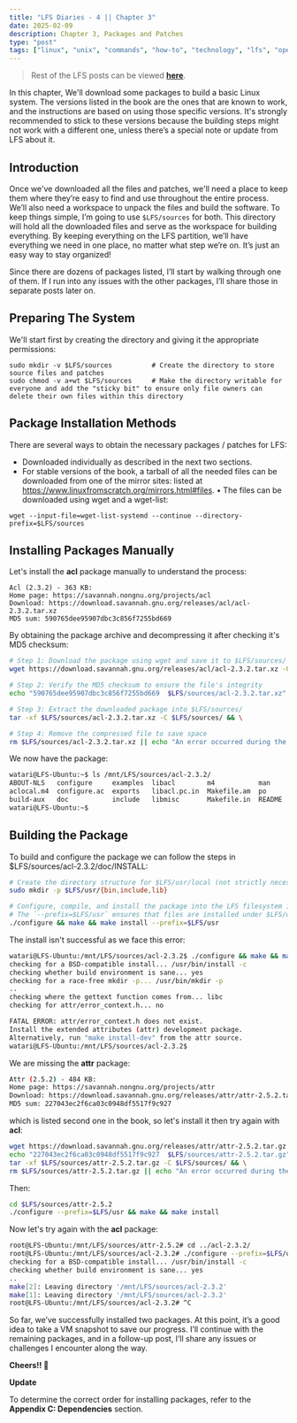 ```yaml
---
title: "LFS Diaries - 4 || Chapter 3"
date: 2025-02-09  
description: Chapter 3, Packages and Patches 
type: "post"  
tags: ["linux", "unix", "commands", "how-to", "technology", "lfs", "operating systems", "kernel"]
---
```


> Rest of the LFS posts can be viewed [**here**](https://techwebunraveled.xyz/tags/lfs/).

In this chapter, We'll download some packages to build a basic Linux system. The versions listed in the book are the ones that are known to work, and the instructions are based on using those specific versions. It's strongly recommended to stick to these versions because the building steps might not work with a different one, unless there’s a special note or update from LFS about it.

## Introduction

Once we've downloaded all the files and patches, we'll need a place to keep them where they’re easy to find and use throughout the entire process. We’ll also need a workspace to unpack the files and build the software. To keep things simple, I’m going to use `$LFS/sources` for both. This directory will hold all the downloaded files and serve as the workspace for building everything. By keeping everything on the LFS partition, we’ll have everything we need in one place, no matter what step we’re on. It’s just an easy way to stay organized!

Since there are dozens of packages listed, I’ll start by walking through one of them. If I run into any issues with the other packages, I’ll share those in separate posts later on.

## Preparing The System

We'll start first by creating the directory and giving it the appropriate permissions:

```
sudo mkdir -v $LFS/sources          # Create the directory to store source files and patches
sudo chmod -v a+wt $LFS/sources     # Make the directory writable for everyone and add the "sticky bit" to ensure only file owners can delete their own files within this directory
```

## Package Installation Methods

There are several ways to obtain the necessary packages / patches for LFS:
+ Downloaded individually as described in the next two sections.
+ For stable versions of the book, a tarball of all the needed files can be downloaded from one of the mirror sites:
listed at https://www.linuxfromscratch.org/mirrors.html#files.
• The files can be downloaded using wget and a wget-list:

```
wget --input-file=wget-list-systemd --continue --directory-prefix=$LFS/sources
```

## Installing Packages Manually

Let's install the **acl** package manually to understand the process:

```
Acl (2.3.2) - 363 KB:
Home page: https://savannah.nongnu.org/projects/acl
Download: https://download.savannah.gnu.org/releases/acl/acl-2.3.2.tar.xz
MD5 sum: 590765dee95907dbc3c856f7255bd669
```

By obtaining the package archive and decompressing it after checking it's MD5 checksum:

```bash
# Step 1: Download the package using wget and save it to $LFS/sources/
wget https://download.savannah.gnu.org/releases/acl/acl-2.3.2.tar.xz -O $LFS/sources/acl-2.3.2.tar.xz && \

# Step 2: Verify the MD5 checksum to ensure the file's integrity
echo "590765dee95907dbc3c856f7255bd669  $LFS/sources/acl-2.3.2.tar.xz" | md5sum -c && \

# Step 3: Extract the downloaded package into $LFS/sources/
tar -xf $LFS/sources/acl-2.3.2.tar.xz -C $LFS/sources/ && \

# Step 4: Remove the compressed file to save space
rm $LFS/sources/acl-2.3.2.tar.xz || echo "An error occurred during the process!"
```

We now have the package:

```bash
watari@LFS-Ubuntu:~$ ls /mnt/LFS/sources/acl-2.3.2/
ABOUT-NLS   configure     examples  libacl        m4           man     test
aclocal.m4  configure.ac  exports   libacl.pc.in  Makefile.am  po      tools
build-aux   doc           include   libmisc       Makefile.in  README
watari@LFS-Ubuntu:~$ 
```

## Building the Package

To build and configure the package we can follow the steps in $LFS/sources/acl-2.3.2/doc/INSTALL:

```bash
# Create the directory structure for $LFS/usr/local (not strictly necessary, as the Makefile will create these directories automatically during `make install`)
sudo mkdir -p $LFS/usr/{bin,include,lib}

# Configure, compile, and install the package into the LFS filesystem instead of the host system.
# The `--prefix=$LFS/usr` ensures that files are installed under $LFS/usr (e.g., binaries in $LFS/usr/bin, libraries in $LFS/usr/lib).
./configure && make && make install --prefix=$LFS/usr
```

The install isn't successful as we face this error:

```bash
watari@LFS-Ubuntu:/mnt/LFS/sources/acl-2.3.2$ ./configure && make && make install --prefix=$LFS/usr
checking for a BSD-compatible install... /usr/bin/install -c
checking whether build environment is sane... yes
checking for a race-free mkdir -p... /usr/bin/mkdir -p
..
checking where the gettext function comes from... libc
checking for attr/error_context.h... no

FATAL ERROR: attr/error_context.h does not exist.
Install the extended attributes (attr) development package.
Alternatively, run "make install-dev" from the attr source.
watari@LFS-Ubuntu:/mnt/LFS/sources/acl-2.3.2$ 
```

We are missing the **attr** package:

```bash
Attr (2.5.2) - 484 KB:
Home page: https://savannah.nongnu.org/projects/attr
Download: https://download.savannah.gnu.org/releases/attr/attr-2.5.2.tar.gz
MD5 sum: 227043ec2f6ca03c0948df5517f9c927
```

which is listed second one in the book, so let's install it then try again with **acl**:

```bash
wget https://download.savannah.gnu.org/releases/attr/attr-2.5.2.tar.gz -O $LFS/sources/attr-2.5.2.tar.gz && \
echo "227043ec2f6ca03c0948df5517f9c927  $LFS/sources/attr-2.5.2.tar.gz" | md5sum -c && \
tar -xf $LFS/sources/attr-2.5.2.tar.gz -C $LFS/sources/ && \
rm $LFS/sources/attr-2.5.2.tar.gz || echo "An error occurred during the process!"
```

Then:

```bash
cd $LFS/sources/attr-2.5.2
./configure --prefix=$LFS/usr && make && make install 
```

Now let's try again with the **acl** package:

```bash
root@LFS-Ubuntu:/mnt/LFS/sources/attr-2.5.2# cd ../acl-2.3.2/
root@LFS-Ubuntu:/mnt/LFS/sources/acl-2.3.2# ./configure --prefix=$LFS/usr && make && make install 
checking for a BSD-compatible install... /usr/bin/install -c
checking whether build environment is sane... yes
..
make[2]: Leaving directory '/mnt/LFS/sources/acl-2.3.2'
make[1]: Leaving directory '/mnt/LFS/sources/acl-2.3.2'
root@LFS-Ubuntu:/mnt/LFS/sources/acl-2.3.2# ^C
```

So far, we’ve successfully installed two packages. At this point, it’s a good idea to take a VM snapshot to save our progress. I’ll continue with the remaining packages, and in a follow-up post, I’ll share any issues or challenges I encounter along the way.

**Cheers!! 🐸**

**Update**

To determine the correct order for installing packages, refer to the **Appendix C: Dependencies** section.